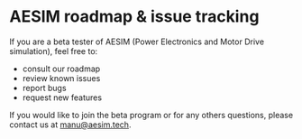 # AESIM roadmap &amp; issue tracking

If you are a beta tester of AESIM (Power Electronics and Motor Drive simulation), feel free to:
* consult our roadmap
* review known issues
* report bugs 
* request new features



If you would like to join the beta program or for any others questions, please contact us at manu@aesim.tech. 
